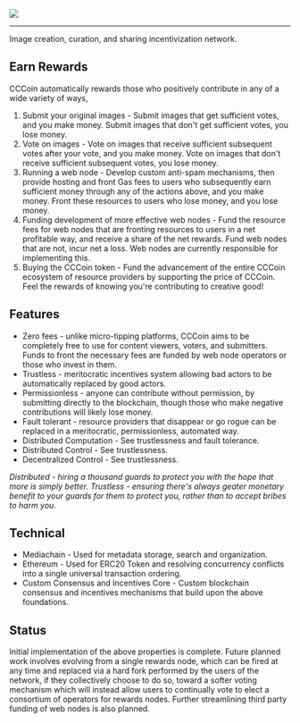 [<img src="https://github.com/mediachainlabs/cccoin/raw/master/images/cccoin_1.png">](https://github.com/mediachainlabs/cccoin/raw/master/images/cccoin_1.png)

----

Image creation, curation, and sharing incentivization network.

## Earn Rewards

CCCoin automatically rewards those who positively contribute in any of a wide variety of ways,

1. Submit your original images - Submit images that get sufficient votes, and you make money. Submit images that don't get sufficient votes, you lose money.
2. Vote on images - Vote on images that receive sufficient subsequent votes after your vote, and you make money. Vote on images that don't receive sufficient subsequent votes, you lose money.
3. Running a web node - Develop custom anti-spam mechanisms, then provide hosting and front Gas fees to users who subsequently earn sufficient money through any of the actions above, and you make money. Front these resources to users who lose money, and you lose money.
4. Funding development of more effective web nodes - Fund the resource fees for web nodes that are fronting resources to users in a net profitable way, and receive a share of the net rewards. Fund web nodes that are not, incur net a loss. Web nodes are currently responsible for implementing this.
5. Buying the CCCoin token - Fund the advancement of the entire CCCoin ecosystem of resource providers by supporting the price of CCCoin. Feel the rewards of knowing you're contributing to creative good!

## Features

- Zero fees - unlike micro-tipping platforms, CCCoin aims to be completely free to use for content viewers, voters, and submitters. Funds to front the necessary fees are funded by web node operators or those who invest in them.
- Trustless - meritocratic incentives system allowing bad actors to be automatically replaced by good actors.
- Permissionless - anyone can contribute without permission, by submitting directly to the blockchain, though those who make negative contributions will likely lose money.
- Fault tolerant - resource providers that disappear or go rogue can be replaced in a meritocratic, permissionless, automated way.
- Distributed Computation - See trustlessness and fault tolerance.
- Distributed Control - See trustlessness.
- Decentralized Control - See trustlessness.

*Distributed - hiring a thousand guards to protect you with the hope that more is simply better. Trustless - ensuring there's always geater monetary benefit to your guards for them to protect you, rather than to accept bribes to harm you.*

## Technical

- Mediachain - Used for metadata storage, search and organization.
- Ethereum - Used for ERC20 Token and resolving concurrency conflicts into a single universal transaction ordering.
- Custom Consensus and Incentives Core - Custom blockchain consensus and incentives mechanisms that build upon the above foundations.

## Status

Initial implementation of the above properties is complete. Future planned work involves evolving from a single rewards node, which can be fired at any time and replaced via a hard fork performed by the users of the network, if they collectively choose to do so, toward a softer voting mechanism which will instead allow users to continually vote to elect a consortium of operators for rewards nodes. Further streamlining third party funding of web nodes is also planned.
